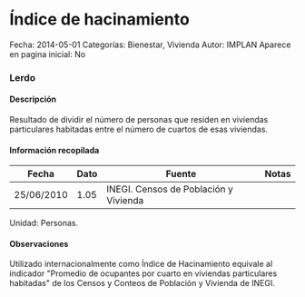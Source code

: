 Índice de hacinamiento
=====

Fecha: 2014-05-01
Categorías: Bienestar, Vivienda
Autor: IMPLAN
Aparece en pagina inicial: No

### Lerdo

#### Descripción

Resultado de dividir el número de personas que residen en viviendas particulares habitadas entre el número de cuartos de esas viviendas.

<!-- break -->

#### Información recopilada

<table class="table table-hover table-bordered matriz">
  <thead>
    <tr><th>Fecha</th><th>Dato</th><th>Fuente</th><th>Notas</th></tr>
  </thead>
  <tbody>
    <tr><td class="centrado">25/06/2010</td><td class="derecha">1.05</td><td>INEGI. Censos de Población y Vivienda</td><td></td></tr>
  </tbody>
</table>

Unidad: Personas.

#### Observaciones

Utilizado internacionalmente como Índice de Hacinamiento equivale al indicador "Promedio de ocupantes por cuarto en viviendas particulares habitadas" de los Censos y Conteos de Población y Vivienda de INEGI.
